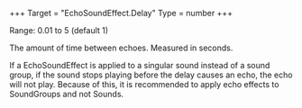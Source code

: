 +++
Target = "EchoSoundEffect.Delay"
Type = number
+++

Range: 0.01 to 5 (default 1)The amount of time between echoes. Measured in seconds.If a EchoSoundEffect is applied to a singular sound instead of a sound group, if the sound stops playing before the delay causes an echo, the echo will not play. Because of this, it is recommended to apply echo effects to SoundGroups and not Sounds.